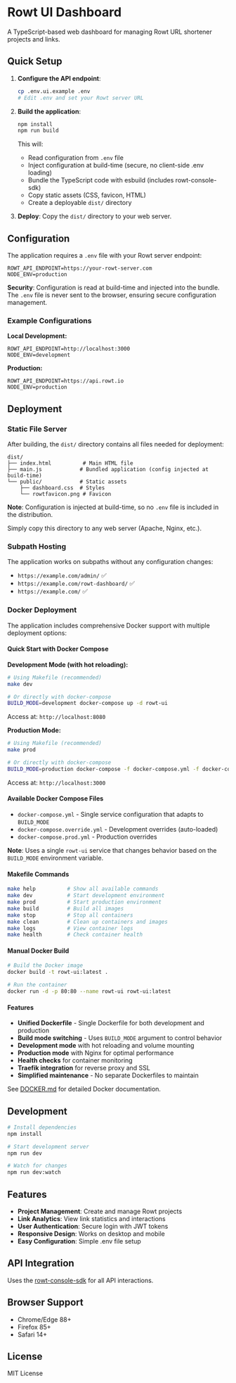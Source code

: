 # Rowt UI Dashboard

A TypeScript-based web dashboard for managing Rowt URL shortener projects and links.

## Quick Setup

1. **Configure the API endpoint**:
   ```bash
   cp .env.ui.example .env
   # Edit .env and set your Rowt server URL
   ```

2. **Build the application**:
   ```bash
   npm install
   npm run build
   ```

   This will:
   - Read configuration from `.env` file
   - Inject configuration at build-time (secure, no client-side .env loading)
   - Bundle the TypeScript code with esbuild (includes rowt-console-sdk)
   - Copy static assets (CSS, favicon, HTML)
   - Create a deployable `dist/` directory

3. **Deploy**: Copy the `dist/` directory to your web server.

## Configuration

The application requires a `.env` file with your Rowt server endpoint:

```env
ROWT_API_ENDPOINT=https://your-rowt-server.com
NODE_ENV=production
```

**Security**: Configuration is read at build-time and injected into the bundle. The `.env` file is never sent to the browser, ensuring secure configuration management.

### Example Configurations

**Local Development:**
```env
ROWT_API_ENDPOINT=http://localhost:3000
NODE_ENV=development
```

**Production:**
```env
ROWT_API_ENDPOINT=https://api.rowt.io
NODE_ENV=production
```

## Deployment

### Static File Server

After building, the `dist/` directory contains all files needed for deployment:

```
dist/
├── index.html          # Main HTML file
├── main.js            # Bundled application (config injected at build-time)
└── public/            # Static assets
    ├── dashboard.css  # Styles
    └── rowtfavicon.png # Favicon
```

**Note**: Configuration is injected at build-time, so no `.env` file is included in the distribution.

Simply copy this directory to any web server (Apache, Nginx, etc.).

### Subpath Hosting

The application works on subpaths without any configuration changes:
- `https://example.com/admin/` ✅
- `https://example.com/rowt-dashboard/` ✅
- `https://example.com/` ✅

### Docker Deployment

The application includes comprehensive Docker support with multiple deployment options:

#### Quick Start with Docker Compose

**Development Mode (with hot reloading):**
```bash
# Using Makefile (recommended)
make dev

# Or directly with docker-compose
BUILD_MODE=development docker-compose up -d rowt-ui
```
Access at: `http://localhost:8080`

**Production Mode:**
```bash
# Using Makefile (recommended)
make prod

# Or directly with docker-compose
BUILD_MODE=production docker-compose -f docker-compose.yml -f docker-compose.prod.yml up -d rowt-ui
```
Access at: `http://localhost:3000`

#### Available Docker Compose Files

- `docker-compose.yml` - Single service configuration that adapts to `BUILD_MODE`
- `docker-compose.override.yml` - Development overrides (auto-loaded)
- `docker-compose.prod.yml` - Production overrides

**Note**: Uses a single `rowt-ui` service that changes behavior based on the `BUILD_MODE` environment variable.

#### Makefile Commands

```bash
make help          # Show all available commands
make dev           # Start development environment
make prod          # Start production environment
make build         # Build all images
make stop          # Stop all containers
make clean         # Clean up containers and images
make logs          # View container logs
make health        # Check container health
```

#### Manual Docker Build

```bash
# Build the Docker image
docker build -t rowt-ui:latest .

# Run the container
docker run -d -p 80:80 --name rowt-ui rowt-ui:latest
```

#### Features

- **Unified Dockerfile** - Single Dockerfile for both development and production
- **Build mode switching** - Uses `BUILD_MODE` argument to control behavior
- **Development mode** with hot reloading and volume mounting
- **Production mode** with Nginx for optimal performance
- **Health checks** for container monitoring
- **Traefik integration** for reverse proxy and SSL
- **Simplified maintenance** - No separate Dockerfiles to maintain

See [DOCKER.md](DOCKER.md) for detailed Docker documentation.

## Development

```bash
# Install dependencies
npm install

# Start development server
npm run dev

# Watch for changes
npm run dev:watch
```

## Features

- **Project Management**: Create and manage Rowt projects
- **Link Analytics**: View link statistics and interactions
- **User Authentication**: Secure login with JWT tokens
- **Responsive Design**: Works on desktop and mobile
- **Easy Configuration**: Simple .env file setup

## API Integration

Uses the [rowt-console-sdk](https://npmjs.com/package/rowt-console-sdk) for all API interactions.

## Browser Support

- Chrome/Edge 88+
- Firefox 85+
- Safari 14+

## License

MIT License
